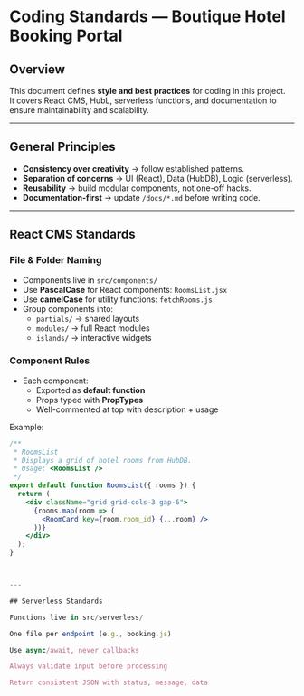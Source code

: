 # Coding Standards — Boutique Hotel Booking Portal

## Overview
This document defines **style and best practices** for coding in this project.  
It covers React CMS, HubL, serverless functions, and documentation to ensure maintainability and scalability.  

---

## General Principles
- **Consistency over creativity** → follow established patterns.  
- **Separation of concerns** → UI (React), Data (HubDB), Logic (serverless).  
- **Reusability** → build modular components, not one-off hacks.  
- **Documentation-first** → update `/docs/*.md` before writing code.  

---

## React CMS Standards

### File & Folder Naming
- Components live in `src/components/`  
- Use **PascalCase** for React components: `RoomsList.jsx`  
- Use **camelCase** for utility functions: `fetchRooms.js`  
- Group components into:  
  - `partials/` → shared layouts  
  - `modules/` → full React modules  
  - `islands/` → interactive widgets  

### Component Rules
- Each component:
  - Exported as **default function**  
  - Props typed with **PropTypes**  
  - Well-commented at top with description + usage  

Example:
```jsx
/**
 * RoomsList
 * Displays a grid of hotel rooms from HubDB.
 * Usage: <RoomsList />
 */
export default function RoomsList({ rooms }) {
  return (
    <div className="grid grid-cols-3 gap-6">
      {rooms.map(room => (
        <RoomCard key={room.room_id} {...room} />
      ))}
    </div>
  );
}



---

## Serverless Standards

Functions live in src/serverless/

One file per endpoint (e.g., booking.js)

Use async/await, never callbacks

Always validate input before processing

Return consistent JSON with status, message, data
